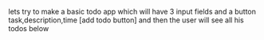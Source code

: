 lets try to make a basic todo app 
which will have 3 input fields and a button
task,description,time       [add todo button]
and then the user will see all his todos below
